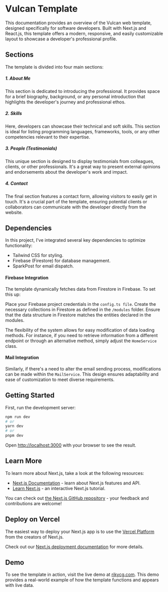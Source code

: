 # Vulcan Template 

This documentation provides an overview of the Vulcan web template, designed specifically for software developers. Built with Next.js and React.js, this template offers a modern, responsive, and easily customizable layout to showcase a developer's professional profile.

## Sections
The template is divided into four main sections:

##### 1. About Me
This section is dedicated to introducing the professional. It provides space for a brief biography, background, or any personal introduction that highlights the developer's journey and professional ethos.

##### 2. Skills
Here, developers can showcase their technical and soft skills. This section is ideal for listing programming languages, frameworks, tools, or any other competencies relevant to their expertise.

##### 3. People (Testimonials)
This unique section is designed to display testimonials from colleagues, clients, or other professionals. It's a great way to present external opinions and endorsements about the developer's work and impact.

##### 4. Contact
The final section features a contact form, allowing visitors to easily get in touch. It's a crucial part of the template, ensuring potential clients or collaborators can communicate with the developer directly from the website.

## Dependencies
In this project, I've integrated several key dependencies to optimize functionality:

- Tailwind CSS for styling.
- Firebase (Firestore) for database management.
- SparkPost for email dispatch.

#### Firebase Integration
The template dynamically fetches data from Firestore in Firebase. To set this up:

Place your Firebase project credentials in the `config.ts file`.
Create the necessary collections in Firestore as defined in the `/modules` folder. Ensure that the data structure in Firestore matches the entities declared in the modules.

The flexibility of the system allows for easy modification of data loading methods. For instance, if you need to retrieve information from a different endpoint or through an alternative method, simply adjust the `HomeService` class.

#### Mail Integration

Similarly, if there's a need to alter the email sending process, modifications can be made within the `MailService`. This design ensures adaptability and ease of customization to meet diverse requirements.

## Getting Started

First, run the development server:

```bash
npm run dev
# or
yarn dev
# or
pnpm dev
```

Open [http://localhost:3000](http://localhost:3000) with your browser to see the result.

## Learn More

To learn more about Next.js, take a look at the following resources:

- [Next.js Documentation](https://nextjs.org/docs) - learn about Next.js features and API.
- [Learn Next.js](https://nextjs.org/learn) - an interactive Next.js tutorial.

You can check out [the Next.js GitHub repository](https://github.com/vercel/next.js/) - your feedback and contributions are welcome!

## Deploy on Vercel

The easiest way to deploy your Next.js app is to use the [Vercel Platform](https://vercel.com/new?utm_medium=default-template&filter=next.js&utm_source=create-next-app&utm_campaign=create-next-app-readme) from the creators of Next.js.

Check out our [Next.js deployment documentation](https://nextjs.org/docs/deployment) for more details.

## Demo
To see the template in action, visit the live demo at [rikycg.com](rikycg.com). This demo provides a real-world example of how the template functions and appears with live data.